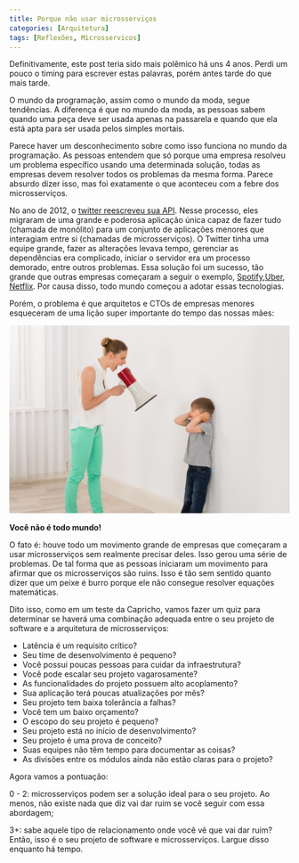 ```yaml
---
title: Porque não usar microsserviços
categories: [Arquitetura]
tags: [Reflexões, Microsservicos]
---
```


Definitivamente, este post teria sido mais polêmico há uns 4 anos. Perdi um pouco o timing para escrever estas palavras, porém antes tarde do que mais tarde. 

O mundo da programação, assim como o mundo da moda, segue tendências. A diferença é que no mundo da moda, as pessoas sabem quando uma peça deve ser usada apenas na passarela e quando que ela está apta para ser usada pelos simples mortais.

Parece haver um desconhecimento sobre como isso funciona no mundo da programação. As pessoas entendem que só porque uma empresa resolveu um problema específico usando uma determinada solução, todas as empresas devem resolver todos os problemas da mesma forma. Parece absurdo dizer isso, mas foi exatamente o que aconteceu com a febre dos microsserviços.

No ano de 2012, o [twitter reescreveu sua API](https://blog.twitter.com/developer/en_us/a/2012/changes-coming-to-twitter-api). Nesse processo, eles migraram de uma grande e poderosa aplicação única capaz de fazer tudo (chamada de monólito) para um conjunto de aplicações menores que interagiam entre si (chamadas de microsserviços). O Twitter tinha uma equipe grande, fazer as alterações levava tempo, gerenciar as dependências era complicado, iniciar o servidor era um processo demorado, entre outros problemas. Essa solução foi um sucesso, tão grande que outras empresas começaram a seguir o exemplo, [Spotify](https://kubernetes.io/case-studies/spotify/),[Uber](https://www.uber.com/en-BR/blog/microservice-architecture/), [Netflix](https://www.sayonetech.com/blog/microservices-netflix). Por causa disso, todo mundo começou a adotar essas tecnologias. 

Porém, o problema é que arquitetos e CTOs de empresas menores esqueceram de uma lição super importante do tempo das nossas mães: 

![Alt Text](/images/mae-gritando.jpeg)

**Você não é todo mundo!**

O fato é: houve todo um movimento grande de empresas que começaram a usar microsserviços sem realmente precisar deles. Isso gerou uma série de problemas. De tal forma que as pessoas iniciaram um movimento para afirmar que os microsserviços são ruins. Isso é tão sem sentido quanto dizer que um peixe é burro porque ele não consegue resolver equações matemáticas.

Dito isso, como em um teste da Capricho, vamos fazer um quiz para determinar se haverá uma combinação adequada entre o seu projeto de software e a arquitetura de microsserviços:


* Latência é um requisito crítico?
* Seu time de desenvolvimento é pequeno?
* Você possui poucas pessoas para cuidar da infraestrutura?
* Você pode escalar seu projeto vagarosamente?
* As funcionalidades do projeto possuem alto acoplamento?
* Sua aplicação terá poucas atualizações por mês?
* Seu projeto tem baixa tolerância a falhas?
* Você tem um baixo orçamento?
* O escopo do seu projeto é pequeno?
* Seu projeto está no início de desenvolvimento?
* Seu projeto é uma prova de conceito?
* Suas equipes não têm tempo para documentar as coisas?
* As divisões entre os módulos ainda não estão claras para o projeto?

Agora vamos a pontuação:

0 - 2: microsserviços podem ser a solução ideal para o seu projeto. Ao menos, não existe nada que diz vai dar ruim se você seguir com essa abordagem;

3+: sabe aquele tipo de relacionamento onde você vê que vai dar ruim? Então, isso é o seu projeto de software e microsserviços. Largue disso enquanto há tempo. 